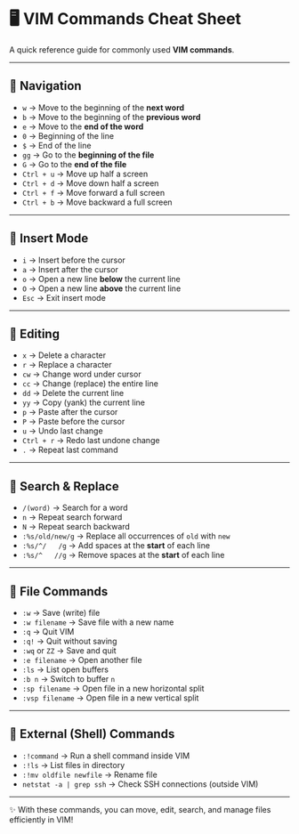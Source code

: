# 🖥️ VIM Commands Cheat Sheet

A quick reference guide for commonly used **VIM commands**.

---

## 🔹 Navigation

- `w` → Move to the beginning of the **next word**
- `b` → Move to the beginning of the **previous word**
- `e` → Move to the **end of the word**
- `0` → Beginning of the line
- `$` → End of the line
- `gg` → Go to the **beginning of the file**
- `G` → Go to the **end of the file**
- `Ctrl + u` → Move up half a screen
- `Ctrl + d` → Move down half a screen
- `Ctrl + f` → Move forward a full screen
- `Ctrl + b` → Move backward a full screen

---

## 🔹 Insert Mode

- `i` → Insert before the cursor
- `a` → Insert after the cursor
- `o` → Open a new line **below** the current line
- `O` → Open a new line **above** the current line
- `Esc` → Exit insert mode

---

## 🔹 Editing

- `x` → Delete a character
- `r` → Replace a character
- `cw` → Change word under cursor
- `cc` → Change (replace) the entire line
- `dd` → Delete the current line
- `yy` → Copy (yank) the current line
- `p` → Paste after the cursor
- `P` → Paste before the cursor
- `u` → Undo last change
- `Ctrl + r` → Redo last undone change
- `.` → Repeat last command

---

## 🔹 Search & Replace

- `/(word)` → Search for a word
- `n` → Repeat search forward
- `N` → Repeat search backward
- `:%s/old/new/g` → Replace all occurrences of `old` with `new`
- `:%s/^/   /g` → Add spaces at the **start** of each line
- `:%s/^   //g` → Remove spaces at the **start** of each line

---

## 🔹 File Commands

- `:w` → Save (write) file
- `:w filename` → Save file with a new name
- `:q` → Quit VIM
- `:q!` → Quit without saving
- `:wq` or `ZZ` → Save and quit
- `:e filename` → Open another file
- `:ls` → List open buffers
- `:b n` → Switch to buffer `n`
- `:sp filename` → Open file in a new horizontal split
- `:vsp filename` → Open file in a new vertical split

---

## 🔹 External (Shell) Commands

- `:!command` → Run a shell command inside VIM
- `:!ls` → List files in directory
- `:!mv oldfile newfile` → Rename file
- `netstat -a | grep ssh` → Check SSH connections (outside VIM)

---

✨ With these commands, you can move, edit, search, and manage files efficiently in VIM!
